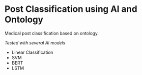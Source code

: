 # Post Classification using AI and Ontology

Medical post classification based on ontology.

_Tested with several AI models_
* Linear Classification
* SVM
* BERT
* LSTM
 